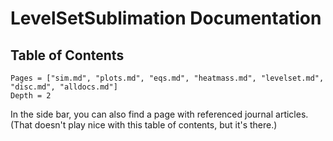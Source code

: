 # LevelSetSublimation Documentation

## Table of Contents

```@contents
Pages = ["sim.md", "plots.md", "eqs.md", "heatmass.md", "levelset.md", "disc.md", "alldocs.md"]
Depth = 2
```

In the side bar, you can also find a page with referenced journal articles. (That doesn't play nice with this table of contents, but it's there.)





